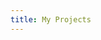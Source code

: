 ```yaml
---
title: My Projects
---
```


<template>
  <div>
    <h1>My Projects</h1>
    <div class="cards">
      <div
        v-for="project in projects"
        :key="project.id"
        class="card"
        @click="goToProject(project.link)"
      >
        <h3>{{ project.title }}</h3>
        <p>{{ project.description }}</p>
      </div>
    </div>
  </div>
</template>

<script>
export default {
  data() {
    return {
      projects: [
        {
          id: 1,
          title: "Portfolio Website",
          description: "Built with VuePress",
          link: "/projects/project1.html", 
        },
        {
          id: 2,
          title: "Online Learning Platform",
          description: "Courses platform",
          link: "/projects/project2.html",
        },
      ],
    };
  },
  methods: {
    goToProject(link) {
      this.$router.push(link);
    },
  },
};
</script>

<style>
.cards {
  display: flex;
  gap: 20px;
  flex-wrap: wrap;
  justify-content: center;
}
.card {
  border: 1px solid #ccc;
  border-radius: 10px;
  padding: 20px;
  width: 250px;
  box-shadow: 0 4px 6px rgba(0,0,0,0.1);
  cursor: pointer;
  transition: transform 0.2s;
  background-color: #fff;
}
.card:hover {
  transform: translateY(-5px);
  box-shadow: 0 8px 12px rgba(0,0,0,0.2);
}
</style>
